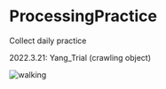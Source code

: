 # ProcessingPractice
Collect daily practice</n>

2022.3.21: Yang_Trial (crawling object)

![walking](https://user-images.githubusercontent.com/59080745/159198911-755df716-a9a5-4f97-83fb-0d47562d2a98.gif)
